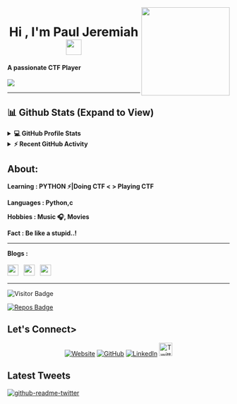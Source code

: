 
<img align='right' src='https://user-images.githubusercontent.com/5713670/87202985-820dcb80-c2b6-11ea-9f56-7ec461c497c3.gif' width='200'>

<h1 align="center">Hi , I'm Paul Jeremiah <img src="https://media.giphy.com/media/hvRJCLFzcasrR4ia7z/giphy.gif" width="35"></h1>
<p align="center">
	<h4>A passionate  CTF Player</h4>
 <a href="https://github.com/DenverCoder1/readme-typing-svg"><img src="https://readme-typing-svg.herokuapp.com?lines=Computer+Science+Student;CTF+Player;CYBERSEC%20|%20%20Enthusiast;@ctftime%20;Always%20learning%20new%20things;%20Get_me_as:cyberpj;%20N00B%20Chall_Creater&center=true&width=500&height=50;color:red;font-style:bold"></a>
</p>
<hr/>


## 📊 Github Stats (Expand to View) 


<details> 
  <summary><b>💻 GitHub Profile Stats</b></summary>
  <br/>
  <p align="center">
    <a href="https://github.com/anuraghazra/github-readme-stats"><img alt="Candida's Github Stats" src="https://github-readme-stats.vercel.app/api?username=0xcyberpj&show_icons=true&count_private=true&theme=algolia" height="192px"/></a>
<br/>
  &nbsp;
	  <img src="https://github-readme-stats.vercel.app/api/top-langs?username=0xcyberpj&show_icons=true&locale=en&layout=compact&theme=algolia" alt="cyberpj" height="192px"/>
  <br/>
  </p>
</details>

<details>
  <summary><b>⚡ Recent GitHub Activity</b></summary>
  <br/>
   <a href="https://github.com/0xcyberpj"><img alt="Candida's Activity Graph" src="https://activity-graph.herokuapp.com/graph?username=candida18&custom_title=pj's%20Contribution%20Graph&theme=react-dark" /></a>
  <br/>

</details>

<h2> About:</h2>
<b><p style="color:red">
<p>Learning : PYTHON ⚡|Doing CTF < > Playing CTF</p>
	<p>Languages :  <b>Python,c</b> </p>
<p>Hobbies :  Music 🎧, Movies</p>
<p>Fact : Be like a stupid..!</p></b>
<hr>
<b><p> Blogs :</b><br><br>
	<a href="https://cyberpj.medium.com/"><img src="https://img.shields.io/badge/medium-%2312100E.svg?&style=for-the-badge&logo=medium&logoColor=white" height=25></a> &nbsp <a href="https://hacklido.com/u/cyberpj/"><img src="https://images.opencollective.com/hacklido/d8c52b2/logo/256.png" height=25></a> &nbsp <a href="https://0xcyberpj.github.io/my-blog/"><img src="https://0xcyberpj.me/my-blog/assets/images/site_data/avatar.png.jpg" height=25></a> &nbsp</p>
<hr>
</p>

![Visitor Badge](https://visitor-badge.laobi.icu/badge?page_id=0xcyberpj)

[![Repos Badge](https://badges.pufler.dev/repos/0xcyberpj)](https://badges.pufler.dev)

<h2>Let's Connect> </h2>
<p align="center">
  <a href="https://0xcyberpj.me/"><img src="https://img.icons8.com/bubbles/50/000000/web.png" alt="Website"/></a>
	<a href="https://github.com/0xcyberpj"><img src="https://img.icons8.com/bubbles/50/000000/github.png" alt="GitHub"/></a>
	<a href="https://linkedin.com/in/0xcyberpj"><img src="https://img.icons8.com/bubbles/50/000000/linkedin.png" alt="LinkedIn"/></a>
	<a href="https://twitter.com/Cyberpj1"><img src="https://img.icons8.com/fluency/344/twitter.png" alt="Twitter" width="30"/></a>
</p>
<h2>Latest Tweets</h2>
<p><a href="https://twitter.com/cyberpj1"><img src="https://github-readme-twitter.gazf.vercel.app/api?id=cyberpj1&amp;layout=wide" alt="github-readme-twitter"></a></p

<hr/>
